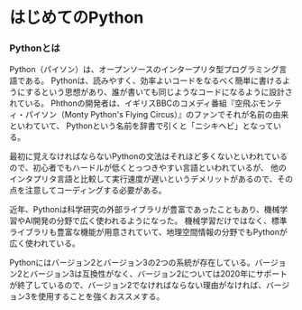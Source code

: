 はじめてのPython
===

### Pythonとは
Python（パイソン）は、オープンソースのインタープリタ型プログラミング言語である。
Pythonは、読みやすく、効率よいコードをなるべく簡単に書けるようにするという思想があり、誰が書いても同じようなコードになるように設計されている。
Phthonの開発者は、イギリスBBCのコメディ番組『空飛ぶモンティ・パイソン（Monty Python's Flying Circus）』のファンでそれが名前の由来といわていて、
Pythonという名前を辞書で引くと「ニシキヘビ」となっている。

最初に覚えなければならないPythonの文法はそれほど多くないといわれているので、初心者でもハードルが低くとっつきやすい言語といわれているが、
他のインタプリタ言語と比較して実行速度が遅いというデメリットがあるので、その点を注意してコーディングする必要がある。

近年、Pythonは科学研究の外部ライブラリが豊富であったこともあり、機械学習やAI開発の分野で広く使われるようになった。
機械学習だけではなく、標準ライブラリも豊富な機能が用意されていて、地理空間情報の分野でもPythonが広く使われている。

Pythonにはバージョン2とバージョン3の2つの系統が存在している。バージョン2とバージョン3は互換性がなく、バージョン2については2020年にサポートが終了しているので、バージョン2でなければならない理由がなければ、バージョン3を使用することを強くおススメする。
